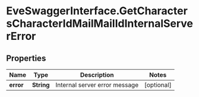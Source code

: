 # EveSwaggerInterface.GetCharactersCharacterIdMailMailIdInternalServerError

## Properties
Name | Type | Description | Notes
------------ | ------------- | ------------- | -------------
**error** | **String** | Internal server error message | [optional] 


